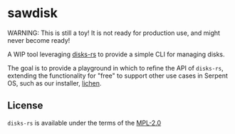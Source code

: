 # sawdisk

WARNING: This is still a toy! It is not ready for production use, and might never become ready!

A WIP tool leveraging [disks-rs](https://github.com/serpent-os/disks-rs) to provide a simple CLI for managing disks.

The goal is to provide a playground in which to refine the API of `disks-rs`, extending the functionality for "free"
to support other use cases in Serpent OS, such as our installer, [lichen](https://github.com/serpent-os/lichen).

## License

`disks-rs` is available under the terms of the [MPL-2.0](https://spdx.org/licenses/MPL-2.0.html)
